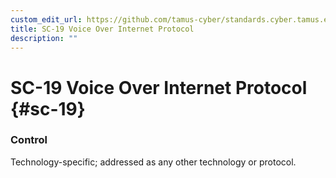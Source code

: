 ```yaml
---
custom_edit_url: https://github.com/tamus-cyber/standards.cyber.tamus.edu/tree/main/static/content/tamus.edu/TAMUS_profile.xml
title: SC-19 Voice Over Internet Protocol
description: ""
---
```


# SC-19 Voice Over Internet Protocol {#sc-19}

### Control

Technology-specific; addressed as any other technology or protocol.

